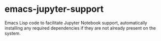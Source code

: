 # emacs-jupyter-support
Emacs Lisp code to facilitate Jupyter Notebook support, automatically installing any required dependencies if they are not already present on the system.
